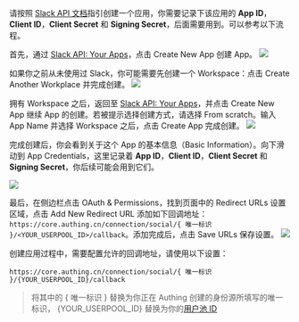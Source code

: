 <IntegrationDetailCard title="在 Slack API 创建应用">

请按照 [Slack API 文档](https://api.slack.com/authentication/sign-in-with-slack#implementation)指引创建一个应用，你需要记录下该应用的 **App ID**，**Client ID**，**Client Secret** 和 **Signing Secret**，后面需要用到。可以参考以下流程。

首先，通过 [Slack API: Your Apps](https://api.slack.com/apps)，点击 Create New App 创建 App。
![](~@imagesZhCn/connections/slack/slack-docs-1.png)

如果你之前从未使用过 Slack，你可能需要先创建一个 Workspace：点击 Create Another Workplace 并完成创建。
![](~@imagesZhCn/connections/slack/slack-docs-2.png)

拥有 Workspace 之后，返回至 [Slack API: Your Apps](https://api.slack.com/apps)，并点击 Create New App 继续 App 的创建。若被提示选择创建方式，请选择 From scratch。输入 App Name 并选择 Workspace 之后，点击 Create App 完成创建。
![](~@imagesZhCn/connections/slack/slack-docs-3.png)

完成创建后，你会看到关于这个 App 的基本信息（Basic Information）。向下滑动到 App Credentials，这里记录着 **App ID**，**Client ID**，**Client Secret** 和 **Signing Secret**，你后续可能会用到它们。

![](~@imagesZhCn/connections/slack/slack-docs-4.png)

最后，在侧边栏点击 OAuth & Permissions，找到页面中的 Redirect URLs 设置区域，点击 Add New Redirect URL 添加如下回调地址：`https://core.authing.cn/connection/social/{ 唯一标识 }/<YOUR_USERPOOL_ID>/callback`。添加完成后，点击 Save URLs 保存设置。
![](~@imagesZhCn/connections/slack/slack-docs-5.png)

创建应用过程中，需要配置允许的回调地址，请使用以下设置：

```
https://core.authing.cn/connection/social/{ 唯一标识 }/{YOUR_USERPOOL_ID}/callback
```

> 将其中的 { 唯一标识 } 替换为你正在 Authing 创建的身份源所填写的唯一标识， {YOUR_USERPOOL_ID} 替换为你的[用户池 ID](/guides/faqs/get-userpool-id-and-secret.md)

</IntegrationDetailCard>
